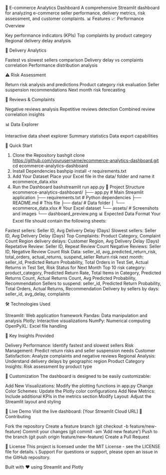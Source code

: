 🛒 E-commerce Analytics Dashboard
A comprehensive Streamlit dashboard for analyzing e-commerce seller performance, delivery metrics, risk assessment, and customer complaints.
📊 Features
📈 Performance Overview

Key performance indicators (KPIs)
Top complaints by product category
Regional delivery delay analysis

🚚 Delivery Analytics

Fastest vs slowest sellers comparison
Delivery delay vs complaints correlation
Performance distribution analysis

⚠️ Risk Assessment

Return risk analysis and predictions
Product category risk evaluation
Seller suspension recommendations
Next month risk forecasting

📝 Reviews & Complaints

Negative reviews analysis
Repetitive reviews detection
Combined review correlation insights

📊 Data Explorer

Interactive data sheet explorer
Summary statistics
Data export capabilities

🚀 Quick Start
1. Clone the Repository
bashgit clone https://github.com/yourusername/ecommerce-analytics-dashboard.git
cd ecommerce-analytics-dashboard
2. Install Dependencies
bashpip install -r requirements.txt
3. Add Your Dataset
Place your Excel file in the data/ folder and name it ecommerce_data.xlsx
4. Run the Dashboard
bashstreamlit run app.py
📁 Project Structure
ecommerce-analytics-dashboard/
├── app.py                    # Main Streamlit application
├── requirements.txt          # Python dependencies
├── README.md                # This file
├── data/                    # Data folder
│   └── ecommerce_data.xlsx  # Your Excel dataset
└── assets/                  # Screenshots and images
    └── dashboard_preview.png
📊 Expected Data Format
Your Excel file should contain the following sheets:

Fastest sellers: Seller ID, Avg Delivery Delay (Days)
Slowest sellers: Seller ID, Avg Delivery Delay (Days)
Top Complaints: Product Category, Complaint Count
Region delivery delays: Customer Region, Avg Delivery Delay (Days)
Repetative Review: Seller ID, Repeat Review Count
Negative Reviews: Seller ID, Negative Review Count
Risk Data: seller_id, avg_predicted_return_risk, total_orders, actual_returns, suspend_seller
Return risk next month: seller_id, Predicted Return Probability, Total Orders in Test Set, Actual Returns in Test Set, Risk Status for Next Month
Top 10 risk category: product_category, Predicted Return Rate, Total Items in Category, Predicted Returns Count, Actual Returns Count, Avg Predicted Probability, Recommendation
Sellers to suspend: seller_id, Predicted Return Probability, Total Orders, Actual Returns, Recommendation
Delivery by sellers by days: seller_id, avg_delay, complaints

🛠️ Technologies Used

Streamlit: Web application framework
Pandas: Data manipulation and analysis
Plotly: Interactive visualizations
NumPy: Numerical computing
OpenPyXL: Excel file handling

🎯 Key Insights Provided

Delivery Performance: Identify fastest and slowest sellers
Risk Management: Predict return risks and seller suspension needs
Customer Satisfaction: Analyze complaints and negative reviews
Regional Analysis: Understand delivery delays by geographic region
Product Category Insights: Risk assessment by product type

🔧 Customization
The dashboard is designed to be easily customizable:

Add New Visualizations: Modify the plotting functions in app.py
Change Color Schemes: Update the Plotly color configurations
Add New Metrics: Include additional KPIs in the metrics section
Modify Layout: Adjust the Streamlit layout and styling

📱 Live Demo
Visit the live dashboard: [Your Streamlit Cloud URL]
🤝 Contributing

Fork the repository
Create a feature branch (git checkout -b feature/new-feature)
Commit your changes (git commit -am 'Add new feature')
Push to the branch (git push origin feature/new-feature)
Create a Pull Request

📄 License
This project is licensed under the MIT License - see the LICENSE file for details.
📞 Support
For questions or support, please open an issue in the GitHub repository.

Built with ❤️ using Streamlit and Plotly
